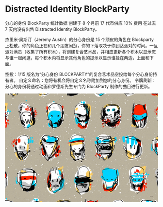 # Distracted Identity BlockParty

分心的身份 BlockParty 统计数据
创建于 8 个月前
17 代币供应
10% 费用
在过去 7 天内没有出售 Distracted Identity BlockParty。

杰里米·奥斯汀（Jeremy Austin）的分心身份是 15 个顽皮的角色在 Blockparty 上松散，你的角色正在和几个朋友闲逛，你的下落取决于你到达派对的时间。一旦派对满员（收集了所有积木），将创建复合艺术品，并相应更新各个积木以显示您与谁一起闲逛，每个积木内将显示其他角色的提示以显示谁挂在两边，上面和下面。

空投：1/15 版名为“分心身份 BLOCKPARTY”的复合艺术品空投给每个分心身份持有者。
自定义命名：您将有机会将自定义名称附加到您的分心身份。
令牌刷新：分心的身份将通过动画和罗德斯先生专门为 BlockParty 制作的曲目进行更新。

![NFT](Distracted-Blockparty-Artwork-2000px.jpg)
